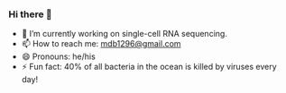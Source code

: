 ### Hi there 👋

- 🔭 I’m currently working on single-cell RNA sequencing.
- 📫 How to reach me: mdb1296@gmail.com
- 😄 Pronouns: he/his
- ⚡ Fun fact: 40% of all bacteria in the ocean is killed by viruses every day!
